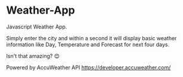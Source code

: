 # Weather-App
Javascript Weather App.

Simply enter the city and within a second it will display basic weather information like Day, Temperature and Forecast for next four days.

Isn't that amazing? 😊

Powered by AccuWeather API https://developer.accuweather.com/
